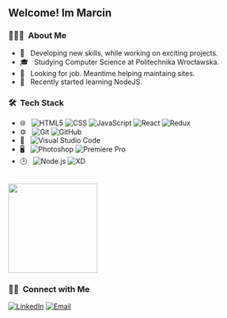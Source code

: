 <h2> Welcome! Im Marcin</h2>
<h3> 👨🏻‍💻 &nbsp;About Me </h3>

- 🤔 &nbsp; Developing new skills, while working on exciting projects.
- 🎓 &nbsp; Studying Computer Science at Politechnika Wrocławska.
- 💼 &nbsp; Looking for job. Meantime helping maintaing sites.
- 🌱 &nbsp; Recently started learning NodeJS.

<h3> 🛠 &nbsp;Tech Stack</h3>

- 🌐 &nbsp;
  ![HTML5](https://img.shields.io/badge/-HTML5-333333?style=flat&logo=HTML5) ![CSS](https://img.shields.io/badge/-CSS-333333?style=flat&logo=CSS3&logoColor=1572B6) ![JavaScript](https://img.shields.io/badge/-JavaScript-333333?style=flat&logo=javascript) ![React](https://img.shields.io/badge/-React-333333?style=flat&logo=react)  ![Redux](https://img.shields.io/badge/-Redux-333333?style=flat&logo=Redux)
- ⚙️ &nbsp;
  ![Git](https://img.shields.io/badge/-Git-333333?style=flat&logo=git) ![GitHub](https://img.shields.io/badge/-GitHub-333333?style=flat&logo=github)
- 🔧 &nbsp;
  ![Visual Studio Code](https://img.shields.io/badge/-Visual%20Studio%20Code-333333?style=flat&logo=visual-studio-code&logoColor=007ACC)
- 🖥 &nbsp;
  ![Photoshop](https://img.shields.io/badge/-Photoshop-333333?style=flat&logo=adobe-photoshop) ![Premiere Pro](https://img.shields.io/badge/-Premiere-333333?style=flat&logo=adobe-premiere-pro)
- 🕒 &nbsp;
  ![Node.js](https://img.shields.io/badge/-Node.js-333333?style=flat&logo=node.js) ![XD](https://img.shields.io/badge/-XD-333333?style=flat&logo=adobe-xd)
<br/>

<a href="https://github.com/priusGit">
  <img height="180em" src="https://github-readme-stats.vercel.app/api/top-langs/?username=priusGit&theme=buefy&layout=compact" />
</a>

<br/>

<h3> 🤝🏻 &nbsp;Connect with Me </h3>

<p align="left">
<a href="https://www.linkedin.com/in/marcin-szaro-12aa641ab/"><img alt="LinkedIn" src="https://img.shields.io/badge/LinkedIn-Marcin%20Szaro-blue?style=flat-square&logo=linkedin"></a> <a href="mailto:marcinszaro@gmail.com"><img alt="Email" src="https://img.shields.io/badge/Email-marcinszaro@gmail.com-blue?style=flat-square&logo=gmail"></a>
</p>
